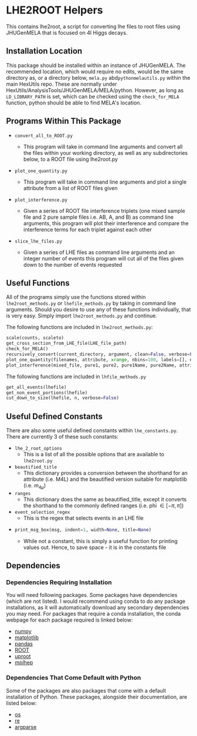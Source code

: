 # LHE2ROOT Helpers
This contains lhe2root, a script for converting lhe files to root files using JHUGenMELA that is focused on 4l Higgs decays.

## Installation Location

This package should be installed within an instance of JHUGenMELA. The recommended location, which would require no edits, would be the same directory as, or a directory below, `mela.py` abd`pythonmelautils.py` within the main HexUtils repo. These are normally under HexUtils/AnalysisTools/JHUGenMELA/MELA/python. However, as long as `LD_LIBRARY_PATH` is set, which can be checked using the `check_for_MELA` function, python should be able to find MELA's location.

## Programs Within This Package

- `convert_all_to_ROOT.py`
  - This program will take in command line arguments and convert all the files within your working directory, as well as any subdirectories below, to a ROOT file using lhe2root.py
  
- `plot_one_quantity.py`
  - This program will take in command line arguments and plot a single attribute from a list of ROOT files given

- `plot_interference.py`
  - Given a series of ROOT file interference triplets (one mixed sample file and 2 pure sample files i.e. AB, A, and B) as command line arguments, this program will plot their interference and compare the interference terms for each triplet against each other

- `slice_lhe_files.py`
  - Given a series of LHE files as command line arguments and an integer number of events this program will cut all of the files given down to the number of events requested

## Useful Functions

All of the programs simply use the functions stored within `lhe2root_methods.py` or `lhefile_methods.py` by taking in command line arguments. Should you desire to use any of these functions individually, that is very easy. Simply import `lhe2root_methods.py` and continue. 

The following functions are included in `lhe2root_methods.py`:

```python 
scale(counts, scaleto)
get_cross_section_from_LHE_file(LHE_file_path)
check_for_MELA()
recursively_convert(current_directory, argument, clean=False, verbose=False, exceptions=set(), write="")
plot_one_quantity(filenames, attribute, xrange, nbins=100, labels=[], norm=False, title="")
plot_interference(mixed_file, pure1, pure2, pure1Name, pure2Name, attribute, cross_sections, nbins=100, title="")
```

The following functions are included in `lhfile_methods.py`
```python
get_all_events(lhefile)
get_non_event_portions(lhefile)
cut_down_to_size(lhefile, n, verbose=False)
```

## Useful Defined Constants

There are also some useful defined constants within `lhe_constants.py`. There are currently 3 of these such constants:

- `lhe_2_root_options`
  - This is a list of all the possible options that are available to `lhe2root.py`
- `beautified_title`
  - This dictionary provides a conversion between the shorthand for an attribute (i.e. M4L) and the beautified version suitable for matplotlib (i.e. $m_{4\mu}$)
- `ranges`
  - This dictionary does the same as beautified_title, except it converts the shorthand to the commonly defined ranges (i.e. phi $\in [-\pi, \pi ]$)
- `event_selection_regex`
  - This is the regex that selects events in an LHE file
- ```python
  print_msg_box(msg, indent=1, width=None, title=None)
  ```
  - While not a constant, this is simply a useful function for printing values out. Hence, to save space - it is in the constants file

## Dependencies

### Dependencies Requiring Installation

You will need following packages. Some packages have dependencies (which are not listed). I would recommend using conda to do any package installations, as it will automatically download any secondary dependencies you may need. For packages that require a conda installation, the conda webpage for each package required is linked below:
  - [numpy](https://anaconda.org/anaconda/numpy)
  - [matplotlib](https://anaconda.org/conda-forge/matplotlib)
  - [pandas](https://anaconda.org/anaconda/pandas)
  - [ROOT](https://anaconda.org/conda-forge/root/)
  - [uproot](https://anaconda.org/conda-forge/uproot)
  - [mplhep](https://anaconda.org/conda-forge/mplhep)


### Dependencies That Come Default with Python

Some of the packages are also packages that come with a default installation of Python. These packages, alongside their documentation, are listed below:
  - [os](https://docs.python.org/3/library/os.html)
  - [re](https://docs.python.org/3/library/re.html)
  - [argparse](https://docs.python.org/3/library/argparse.html)
